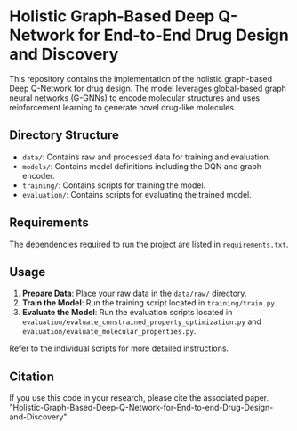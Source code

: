 # Holistic Graph-Based Deep Q-Network for End-to-End Drug Design and Discovery

This repository contains the implementation of the holistic graph-based Deep Q-Network for drug design. The model leverages global-based graph neural networks (G-GNNs) to encode molecular structures and uses reinforcement learning to generate novel drug-like molecules.

## Directory Structure

- `data/`: Contains raw and processed data for training and evaluation.
- `models/`: Contains model definitions including the DQN and graph encoder.
- `training/`: Contains scripts for training the model.
- `evaluation/`: Contains scripts for evaluating the trained model.


## Requirements

The dependencies required to run the project are listed in `requirements.txt`.

## Usage

1. **Prepare Data**: Place your raw data in the `data/raw/` directory.
2. **Train the Model**: Run the training script located in `training/train.py`.
3. **Evaluate the Model**: Run the evaluation scripts located in `evaluation/evaluate_constrained_property_optimization.py` and `evaluation/evaluate_molecular_properties.py`.

Refer to the individual scripts for more detailed instructions.

## Citation

If you use this code in your research, please cite the associated paper.
"Holistic-Graph-Based-Deep-Q-Network-for-End-to-end-Drug-Design-and-Discovery" 
